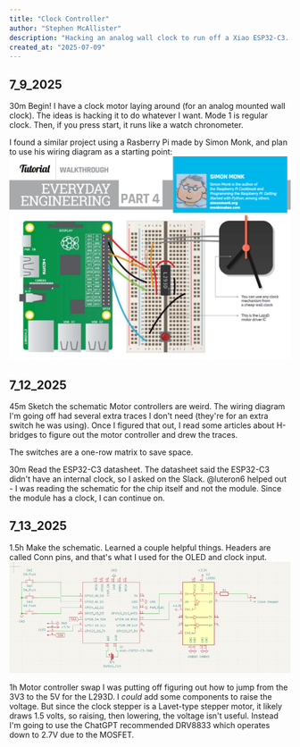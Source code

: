```yaml
---
title: "Clock Controller"
author: "Stephen McAllister"
description: "Hacking an analog wall clock to run off a Xiao ESP32-C3. Besides timekeeping, will be a timer and stopwatch. Controlled via BT or wall mounted keypad."
created_at: "2025-07-09"
---
```


## 7_9_2025

30m Begin!
  I have a clock motor laying around (for an analog mounted wall clock). The ideas is hacking it to do whatever I want. Mode 1 is regular clock. Then, if you press start, it runs like a watch chronometer.

  I found a similar project using a Rasberry Pi made by Simon Monk, and plan to use his wiring diagram as a starting point:
![RasberryPi and Breadboard diagram](Assets/PiProjectScreenshot.png)



## 7_12_2025 

45m Sketch the schematic
  Motor controllers are weird. The wiring diagram I'm going off had several extra traces I don't need (they're for an extra switch he was using). Once I figured that out, I read some articles about H-bridges to figure out the motor controller and drew the traces.

  The switches are a one-row matrix to save space.

30m Read the ESP32-C3 datasheet.
  The datasheet said the ESP32-C3 didn't have an internal clock, so I asked on the Slack. @luteron6 helped out - I was reading the schematic for the chip itself and not the module. Since the module has a clock, I can continue on.

## 7_13_2025

1.5h Make the schematic.
  Learned a couple helpful things. Headers are called Conn pins, and that's what I used for the OLED and clock input.
  ![Schematic Version 1](Assets/SchematicV1.png)

1h Motor controller swap
  I was putting off figuring out how to jump from the 3V3 to the 5V for the L293D. I *could* add some components to raise the voltage. But since the clock stepper is a Lavet-type stepper motor, it likely draws 1.5 volts, so raising, then lowering, the voltage isn't useful. Instead I'm going to use the ChatGPT recommended DRV8833 which operates down to 2.7V due to the MOSFET.